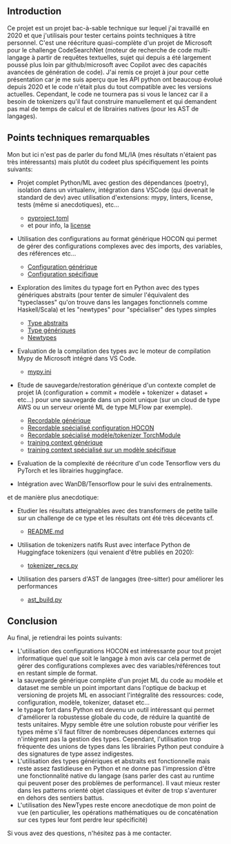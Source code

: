 ## Introduction

Ce projet est un projet bac-à-sable technique sur lequel j'ai travaillé en 2020 et que j'utilisais pour tester certains points techniques à titre personnel. C'est une réécriture quasi-complète d'un projet de Microsoft pour le challenge CodeSearchNet (moteur de recherche de code multi-langage à partir de requêtes textuelles, sujet qui depuis a été largement poussé plus loin par github/microsoft avec Copilot avec des capacités avancées de génération de code).
J'ai remis ce projet à jour pour cette présentation car je me suis aperçu que les API python ont beaucoup évolué depuis 2020 et le code n'était plus du tout compatible avec les versions actuelles. Cependant, le code ne tournera pas si vous le lancez car il a besoin de tokenizers qu'il faut construire manuellement et qui demandent pas mal de temps de calcul et de librairies natives (pour les AST de langages).

## Points techniques remarquables

Mon but ici n'est pas de parler du fond ML/IA (mes résultats n'étaient pas très intéressants) mais plutôt du codeet plus spécifiquement les points suivants:

- Projet complet Python/ML avec gestion des dépendances (poetry), isolation dans un virtualenv, intégration dans VSCode (qui devenait le standard de dev) avec utilisation d'extensions: mypy, linters, license, tests (même si anecdotiques), etc...

  - [pyproject.toml](./pyproject.toml)
  - et pour info, la [license](./LICENSE)

- Utilisation des configurations au format générique HOCON qui permet de gérer des configurations complexes avec des imports, des variables, des références etc...

  - [Configuration générique](./conf/default.conf)
  - [Configuration spécifique](./conf/query_code_siamese_2020_02_15_14_00.conf)

- Exploration des limites du typage fort en Python avec des types génériques abstraits (pour tenter de simuler l'équivalent des "typeclasses" qu'on trouve dans les langages fonctionnels comme Haskell/Scala) et les "newtypes" pour "spécialiser" des types simples

  - [Type abstraits](./codenets/recordable.py#L22)
  - [Type génériques](./codenets/codesearchnet/training_ctx.py#L205-L220)
  - [Newtypes](./codenets/codesearchnet/training_ctx.py#L49-L68)

- Evaluation de la compilation des types avc le moteur de compilation Mypy de Microsoft intégré dans VS Code.

  - [mypy.ini](./mypy.ini)

- Etude de sauvegarde/restoration générique d'un contexte complet de projet IA (configuration + commit + modèle + tokenizer + dataset + etc...) pour une sauvegarde dans un point unique (sur un cloud de type AWS ou un serveur orienté ML de type MLFlow par exemple).

  - [Recordable générique](./codenets/recordable.py#L22)
  - [Recordable spécialisé configuration HOCON](./codenets/recordable.py#L113)
  - [Recordable spécialisé modèle/tokenizer TorchModule](./codenets/recordable.py#L248)
  - [training context générique](./codenets/codesearchnet/training_ctx.py#L245)
  - [training context spécialisé sur un modèle spécifique](./codenets/codesearchnet/query_code_siamese/training_ctx.py#L40)

- Evaluation de la complexité de réécriture d'un code Tensorflow vers du PyTorch et les librairies huggingface.

- Intégration avec WanDB/Tensorflow pour le suivi des entraînements.

et de manière plus anecdotique:

- Etudier les résultats atteignables avec des transformers de petite taille sur un challenge de ce type
  et les résultats ont été très décevants cf.

  - [README.md](./README.md)

- Utilisation de tokenizers natifs Rust avec interface Python de Huggingface tokenizers (qui venaient d'être publiés en 2020):

  - [tokenizer_recs.py](./codenets/codesearchnet/huggingface/tokenizer_recs.py#L102)

- Utilisation des parsers d'AST de langages (tree-sitter) pour améliorer les performances
  - [ast_build.py](./codenets/codesearchnet/ast_build.py#L189)

## Conclusion

Au final, je retiendrai les points suivants:

- L'utilisation des configurations HOCON est intéressante pour tout projet informatique quel que soit le langage à mon avis car cela permet de gérer des configurations complexes avec des variables/références tout en restant simple de format.
- la sauvegarde générique complète d'un projet ML du code au modèle et dataset me semble un point important dans l'optique de backup et versioning de projets ML en associant l'intégralité des ressources: code, configuration, modèle, tokenizer, dataset etc...
- le typage fort dans Python est devenu un outil intéressant qui permet d'améliorer la robustesse globale du code, de réduire la quantité de tests unitaires. Mypy semble être une solution robuste pour vérifier les types même s'il faut filtrer de nombreuses dépendances externes qui n'intègrent pas la gestion des types. Cependant, l'utilisation trop fréquente des unions de types dans les librairies Python peut conduire à des signatures de type assez indigestes.
- L'utilisation des types génériques et abstraits est fonctionnelle mais reste assez fastidieuse en Python et ne donne pas l'impression d'être une fonctionnalité native du langage (sans parler des cast au runtime qui peuvent poser des problèmes de performance). Il vaut mieux rester dans les patterns orienté objet classiques et éviter de trop s'aventurer en dehors des sentiers battus.
- L'utilisation des NewTypes reste encore anecdotique de mon point de vue (en particulier, les opérations mathématiques ou de concaténation sur ces types leur font perdre leur spécificité)

Si vous avez des questions, n'hésitez pas à me contacter.
